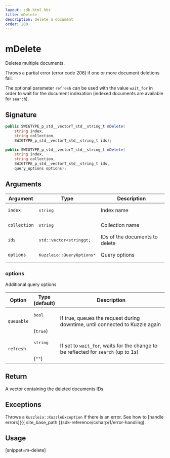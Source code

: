 ```yaml
---
layout: sdk.html.hbs
title: mDelete
description: Delete a document
order: 200
---
```


# mDelete

Deletes multiple documents.

Throws a partial error (error code 206) if one or more document deletions fail.

The optional parameter `refresh` can be used with the value `wait_for` in order to wait for the document indexation (indexed documents are available for `search`).

## Signature

```csharp
public SWIGTYPE_p_std__vectorT_std__string_t mDelete(
    string index, 
    string collection, 
    SWIGTYPE_p_std__vectorT_std__string_t ids);

public SWIGTYPE_p_std__vectorT_std__string_t mDelete(
    string index, 
    string collection, 
    SWIGTYPE_p_std__vectorT_std__string_t ids, 
    query_options options);

```

## Arguments

| Argument | Type | Description |
| --- | --- | --- |
| `index` | <pre>string</pre> | Index name |
| `collection` | <pre>string</pre> | Collection name |
| `ids` | <pre>std::vector&lt;stringgt;</pre> | IDs of the documents to delete |
| `options` | <pre>Kuzzleio::QueryOptions\*</pre> | Query options |

### options

Additional query options

| Option | Type<br/>(default) | Description |
| ------ | -------------- | ----------- |
| `queuable` | <pre>bool</pre><br/>(`true`) | If true, queues the request during downtime, until connected to Kuzzle again  |
| `refresh` | <pre>string</pre><br/>(`""`) | If set to `wait_for`, waits for the change to be reflected for `search` (up to 1s) |

## Return

A vector containing the deleted documents IDs.

## Exceptions

Throws a `Kuzzleio::KuzzleException` if there is an error. See how to [handle errors]({{ site_base_path }}sdk-reference/csharp/1/error-handling).

## Usage

[snippet=m-delete]
